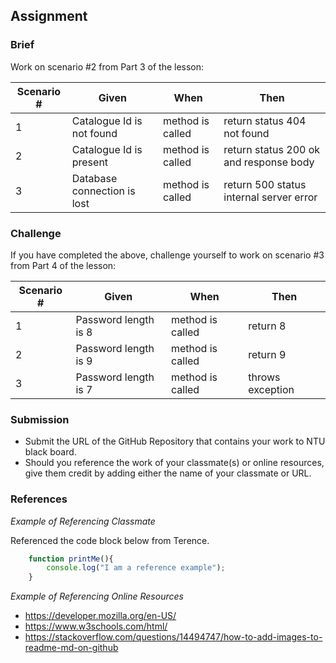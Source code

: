 ## Assignment

### Brief

Work on scenario #2 from Part 3 of the lesson:

|Scenario #|Given|When|Then|
|-|-----|----|----|
|1|Catalogue Id is not found|method is called|return status 404 not found|
|2|Catalogue Id is present|method is called|return status 200 ok and response body|
|3|Database connection is lost|method is called|return 500 status internal server error|

### Challenge

If you have completed the above, challenge yourself to work on scenario #3 from Part 4 of the lesson:

|Scenario #|Given|When|Then|
|-|-----|----|----|
|1|Password length is 8|method is called|return 8|
|2|Password length is 9|method is called|return 9|
|3|Password length is 7|method is called|throws exception|


### Submission 

- Submit the URL of the GitHub Repository that contains your work to NTU black board.
- Should you reference the work of your classmate(s) or online resources, give them credit by adding either the name of your classmate or URL. 

### References

_Example of Referencing Classmate_

Referenced the code block below from Terence.
```js
    function printMe(){
        console.log("I am a reference example");
    }
```

_Example of Referencing Online Resources_

- https://developer.mozilla.org/en-US/
- https://www.w3schools.com/html/
- https://stackoverflow.com/questions/14494747/how-to-add-images-to-readme-md-on-github

